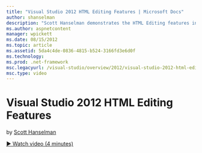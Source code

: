 ```yaml
---
title: "Visual Studio 2012 HTML Editing Features | Microsoft Docs"
author: shanselman
description: "Scott Hanselman demonstrates the HTML Editing features in Visual Studio 2012."
ms.author: aspnetcontent
manager: wpickett
ms.date: 08/15/2012
ms.topic: article
ms.assetid: 5da4c4de-0836-4815-b524-3166fd3e6d0f
ms.technology: 
ms.prod: .net-framework
msc.legacyurl: /visual-studio/overview/2012/visual-studio-2012-html-editing-features
msc.type: video
---
```

Visual Studio 2012 HTML Editing Features
====================
by [Scott Hanselman](https://github.com/shanselman)

[&#9654; Watch video (4 minutes)](https://channel9.msdn.com/Blogs/ASP-NET-Site-Videos/visual-studio-2012-html-editing-features)